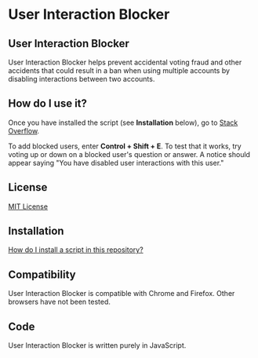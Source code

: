 # User Interaction Blocker

## User Interaction Blocker

User Interaction Blocker helps prevent accidental voting fraud and other accidents that could result in a ban when using multiple accounts by disabling interactions between two accounts.

## How do I use it?

Once you have installed the script (see **Installation** below), go to [Stack Overflow](https://www.stackoverflow.com).

To add blocked users, enter **Control + Shift + E**. To test that it works, try voting up or down on a blocked user's question or answer. A notice should appear saying "You have disabled user interactions with this user."

## License

[MIT License](https://github.com/SpectricSO/stack-scripts/blob/main/LICENSE)

## Installation

[How do I install a script in this repository?](https://github.com/SpectricSO/stack-scripts/blob/main/how-to-install.md)

## Compatibility

User Interaction Blocker is compatible with Chrome and Firefox. Other browsers have not been tested.

## Code

User Interaction Blocker is written purely in JavaScript.
